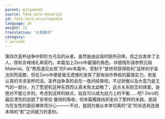 ```yaml
---
parent: gilgamesh
source: fate-zero-material
id: fate-zero-encyclopedia
language: zh
weight: 12
translation: "七夜蒼月"
category:
- servant
---
```


第四次圣杯战争中职阶为弓兵的从者。虽然是由远坂时臣所召唤，但之后舍弃了主人，改和言峰绮礼再契约。本篇加上Zero中最强的角色。详细情形请参照元祖Material。在“男孩遇见女孩”的Fate本篇中，受制于“爱终将获得胜利”这样的宇宙法则而屈膝，但在Zero中便是毫无遗憾的发挥了那有如作弊般的最强实力。若是认真的寻求圣杯的话，圣杯战争真的会在一夜间结束吧，不过骄傲以及大意乃是王气的一部分，为了愿望机这种东西而认真未免太幼稚了，这点关系到王的体面，是绝对不能让步的。考虑到这样的缺点，姑且可以成为战力上的平衡……吧?
Zero的最后漂亮的逃脱了安哥拉·曼纽的吸收，但本篇樱路线却走向了那样的末路，是因为在女性的面前裸体而分心―――不对，是因为被从本体切离的“泥”的状态和连接本体的“影”之间威力的差别。
